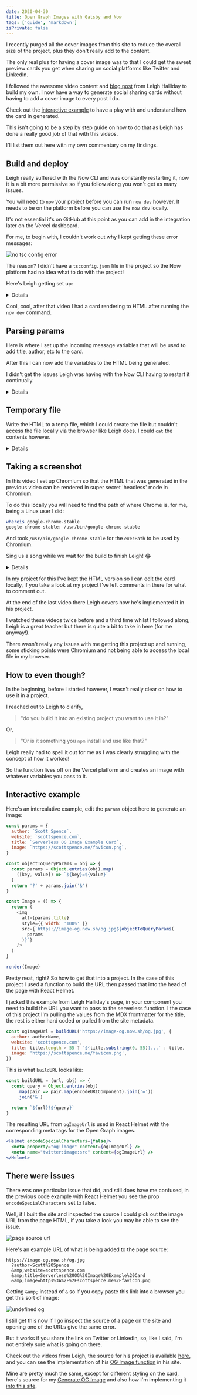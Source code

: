 ```yaml
---
date: 2020-04-30
title: Open Graph Images with Gatsby and Now
tags: ['guide', 'markdown']
isPrivate: false
---
```


<script>
  import { Tweet, YouTube } from 'sveltekit-embed'
  import { Details } from '$lib/components'
</script>

I recently purged all the cover images from this site to reduce the
overall size of the project, plus they don't really add to the
content.

The only real plus for having a cover image was to that I could get
the sweet preview cards you get when sharing on social platforms like
Twitter and LinkedIn.

I followed the awesome video content and [blog post] from Leigh
Halliday to build my own. I now have a way to generate social sharing
cards without having to add a cover image to every post I do.

Check out the [interactive example] to have a play with and understand
how the card in generated.

This isn't going to be a step by step guide on how to do that as Leigh
has done a really good job of that with this videos.

I'll list them out here with my own commentary on my findings.

## Build and deploy

Leigh really suffered with the Now CLI and was constantly restarting
it, now it is a bit more permissive so if you follow along you won't
get as many issues.

You will need to `now` your project before you can run `now dev`
however. It needs to be on the platform before you can use the
`now dev` locally.

It's not essential it's on GitHub at this point as you can add in the
integration later on the Vercel dashboard.

For me, to begin with, I couldn't work out why I kept getting these
error messages:

![no tsc config error]

The reason? I didn't have a `tscconfig.json` file in the project so
the Now platform had no idea what to do with the project!

Here's Leigh getting set up:

<Details buttonText="Expand to watch.">
  <YouTube youTubeId="Al3tCJKOydY" />
</Details>

Cool, cool, after that video I had a card rendering to HTML after
running the `now dev` command.

## Parsing params

Here is where I set up the incoming message variables that will be
used to add title, author, etc to the card.

After this I can now add the variables to the HTML being generated.

I didn't get the issues Leigh was having with the Now CLI having to
restart it continually.

<!-- cSpell:ignore Nedwsf -->

<Details buttonText="Expand to watch.">
  <YouTube youTubeId="ANedwsfXpO0" />
</Details>

## Temporary file

Write the HTML to a temp file, which I could create the file but
couldn't access the file locally via the browser like Leigh does. I
could `cat` the contents however.

<!-- cSpell:ignore Lgju -->

<Details buttonText="Expand to watch.">
  <YouTube youTubeId="KlLgjuUQoJs" />
</Details>

## Taking a screenshot

In this video I set up Chromium so that the HTML that was generated in
the previous video can be rendered in super secret 'headless' mode in
Chromium.

To do this locally you will need to find the path of where Chrome is,
for me, being a Linux user I did:

<!-- cSpell:ignore whereis -->

```bash
whereis google-chrome-stable
google-chrome-stable: /usr/bin/google-chrome-stable
```

And took `/usr/bin/google-chrome-stable` for the `execPath` to be used
by Chromium.

Sing us a song while we wait for the build to finish Leigh! 😂

<Details buttonText="Expand to watch.">
  <YouTube youTubeId="ZjGCiBpDZ7g" />
</Details>

In my project for this I've kept the HTML version so I can edit the
card locally, if you take a look at my project I've left comments in
there for what to comment out.

At the end of the last video there Leigh covers how he's implemented
it in his project.

I watched these videos twice before and a third time whilst I followed
along, Leigh is a great teacher but there is quite a bit to take in
here (for me anyway!).

There wasn't really any issues with me getting this project up and
running, some sticking points were Chromium and not being able to
access the local file in my browser.

## How to even though?

In the beginning, before I started however, I wasn't really clear on
how to use it in a project.

I reached out to Leigh to clarify,

> "do you build it into an existing project you want to use it in?"

Or,

> "Or is it something you `npm` install and use like that?"

<Tweet tweetLink="spences10/status/1255155419107844097" />

Leigh really had to spell it out for me as I was clearly struggling
with the concept of how it worked!

<Tweet tweetLink="leighchalliday/status/1255156120219508737" />

So the function lives off on the Vercel platform and creates an image
with whatever variables you pass to it.

## Interactive example

Here's an intercalative example, edit the `params` object here to
generate an image:

```js react-live
const params = {
  author: `Scott Spence`,
  website: `scottspence.com`,
  title: `Serverless OG Image Example Card`,
  image: `https://scottspence.me/favicon.png`,
}

const objectToQueryParams = obj => {
  const params = Object.entries(obj).map(
    ([key, value]) => `${key}=${value}`
  )
  return '?' + params.join('&')
}

const Image = () => {
  return (
    <img
      alt={params.title}
      style={{ width: '100%' }}
      src={`https://image-og.now.sh/og.jpg${objectToQueryParams(
        params
      )}`}
    />
  )
}

render(Image)
```

Pretty neat, right? So how to get that into a project. In the case of
this project I used a function to build the URL then passed that into
the head of the page with React Helmet.

I jacked this example from Leigh Halliday's page, in your component
you need to build the URL you want to pass to the serverless function.
I the case of this project I'm pulling the values from the MDX
frontmatter for the title, the rest is either hard coded or pulled
from the site metadata.

```js
const ogImageUrl = buildURL('https://image-og.now.sh/og.jpg', {
  author: authorName,
  website: 'scottspence.com',
  title: title.length > 55 ? `${title.substring(0, 55)}...` : title,
  image: 'https://scottspence.me/favicon.png',
})
```

This is what `buildURL` looks like:

```js
const buildURL = (url, obj) => {
  const query = Object.entries(obj)
    .map(pair => pair.map(encodeURIComponent).join('='))
    .join('&')

  return `${url}?${query}`
}
```

The resulting URL from `ogImageUrl` is used in React Helmet with the
corresponding meta tags for the Open Graph images.

```jsx
<Helmet encodeSpecialCharacters={false}>
  <meta property="og:image" content={ogImageUrl} />
  <meta name="twitter:image:src" content={ogImageUrl} />
</Helmet>
```

## There were issues

There was one particular issue that did, and still does have me
confused, in the previous code example with React Helmet you see the
prop `encodeSpecialCharacters` set to false.

Well, if I built the site and inspected the source I could pick out
the image URL from the page HTML, if you take a look you may be able
to see the issue.

![page source url]

Here's an example URL of what is being added to the page source:

<!-- cSpell:ignore Fscottspence,Ffavicon -->

```text
https://image-og.now.sh/og.jpg
  ?author=Scott%20Spence
  &amp;website=scottspence.com
  &amp;title=Serverless%20OG%20Image%20Example%20Card
  &amp;image=https%3A%2F%2Fscottspence.me%2Ffavicon.png
```

Getting `&amp;` instead of `&` so if you copy paste this link into a
browser you get this sort of image:

![undefined og]

I still get this now if I go inspect the source of a page on the site
and opening one of the URLs give the same error.

But it works if you share the link on Twitter or LinkedIn, so, like I
said, I'm not entirely sure what is going on there.

Check out the videos from Leigh, the source for his project is
available [here], and you can see the implementation of his [OG Image
function] in his site.

Mine are pretty much the same, except for different styling on the
card, here's source for my [Generate OG Image] and also how I'm
implementing it [into this site].

<!-- Links -->

[blog post]: https://www.leighhalliday.com/serverless-og-image
[here]: https://github.com/leighhalliday/og-image
[og image function]:
  https://github.com/abnormalstudio/leighhalliday/blob/master/src/templates/article.tsx#L73
[generate og image]: https://github.com/spences10/generate-og-image
[into this site]:
  https://github.com/spences10/thelocalhost/blob/master/src/templates/post-template.js#L157
[interactive example]: #interactive-example

<!-- Images -->

[no tsc config error]:
  https://res.cloudinary.com/defkmsrpw/image/upload/q_auto,f_auto/v1614858542/scottspence.com/no-tsc-config-e9f31650c9c030db545f53eee91277a2.png
[page source url]:
  https://res.cloudinary.com/defkmsrpw/image/upload/q_auto,f_auto/v1614858542/scottspence.com/page-source-image-url-d3f732295bfea040414f963976b7287f.png
[undefined og]:
  https://res.cloudinary.com/defkmsrpw/image/upload/q_auto,f_auto/v1614858541/scottspence.com/undefined-og-image-63cb64d032a31d5ffa730e5e4d5ed10d.jpg
